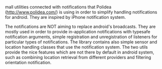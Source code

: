 mall utilities connected with notifications that Polidea (http://www.polidea.com/) is using in order to simplify handling notifications for android. 
They are inspired by iPhone notification system. 

The notifications are NOT aiming to replace android's broadcasts. 
They are mostly used in order to provide in-application notifications with typesafe notification arguments, 
simple registration and unregistration of listeners for particular types of notifications. 
The library contains also simple sensor and location handling classes that use the notification system. 
The two utils provide the nice features which are not there by default in android system, such as combining location retrieval 
from different providers and filtering orientation notification.
